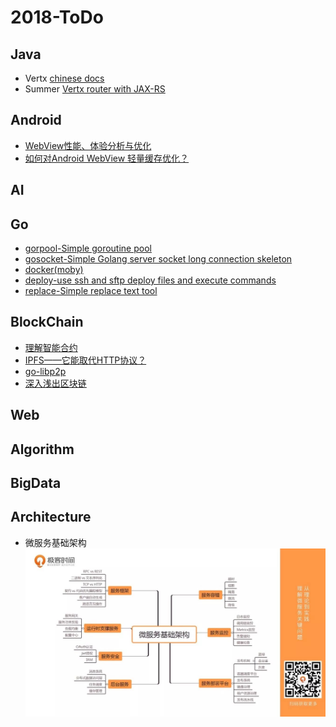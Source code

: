 # 2018-ToDo

## Java
- Vertx
  [chinese docs](https://vertxchina.github.io/vertx-translation-chinese/)
- Summer
  [Vertx router with JAX-RS](https://github.com/yale8848/Summer)
  
## Android
- [WebView性能、体验分析与优化](https://tech.meituan.com/WebViewPerf.html)
- [如何对Android WebView 轻量缓存优化？](https://mp.weixin.qq.com/s?__biz=MzUxMzcxMzE5Ng==&mid=2247488181&amp;idx=1&amp;sn=0db95b1ad2972100d5206fedaf4cf085&source=41#wechat_redirect)
## AI
## Go
- [gorpool-Simple goroutine pool](https://github.com/yale8848/gorpool)
- [gosocket-Simple Golang server socket long connection skeleton](https://github.com/yale8848/gosocket)
- [docker(moby)](https://github.com/moby/moby)
- [deploy-use ssh and sftp deploy files and execute commands](https://github.com/yale8848/deploy)
- [replace-Simple replace text tool](https://github.com/yale8848/replace)
## BlockChain

- [理解智能合约](https://dbarobin.com/2018/01/24/blockchain-smart-contract/?hmsr=toutiao.io&utm_medium=toutiao.io&utm_source=toutiao.io)
- [IPFS——它能取代HTTP协议？](https://www.jianshu.com/p/ddccae89a49a)
- [go-libp2p](https://github.com/libp2p/go-libp2p)
- [深入浅出区块链](https://learnblockchain.cn)

## Web
## Algorithm
## BigData
## Architecture
- 微服务基础架构
  ![](arts/micro-architecture.png)
  

